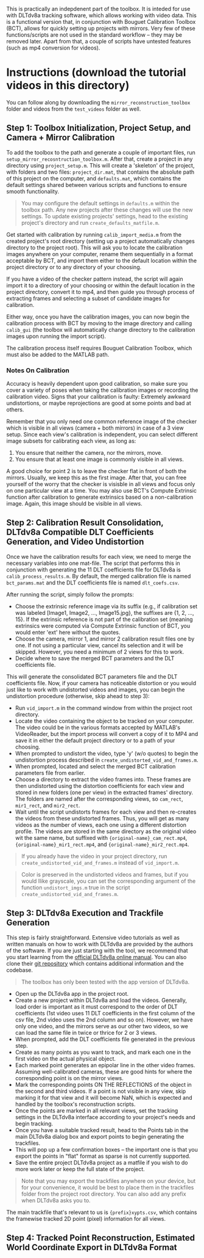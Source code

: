 This is practically an indepdenent part of the toolbox. It is inteded for use with DLTdv8a tracking software, which allows working with video data. This is a functional version that, in conjunction with Bouguet Calibration Toolbox (BCT), allows for quickly setting up projects with mirrors. Very few of these functions/scripts are not used in the standard workflow &ndash; they may be removed later. Apart from that, a couple of scripts have untested features (such as mp4 conversion for videos). 

# Instructions (download the tutorial videos in this directory)
You can follow along by downloading the `mirror_reconstruction_toolbox` folder and videos from the `test_videos` folder as well.

## Step 1: Toolbox Initialization, Project Setup, and Camera + Mirror Calibration
To add the toolbox to the path and generate a couple of important files, run `setup_mirror_recosntruction_toolbox.m`. After that, create a project in any directory using `project_setup.m`. This will create a 'skeleton' of the project, with folders and two files: `project_dir.mat`, that contains the absolute path of this project on the computer, and `defaults.mat`, which contains the default settings shared between various scripts and functions to ensure smooth functionality. 

> You may configure the default settings in `defaults.m` within the toolbox path. Any new projects after these changes will use the new settings. To update existing projects' settings, head to the existing project's directory and run `create_defaults_matfile.m`.

Get started with calibration by running `calib_import_media.m` from the created project's root directory (setting up a project automatically changes directory to the project root). This will ask you to locate the calibration images anywhere on your computer, rename them sequentially in a format acceptable by BCT, and import them either to the default location within the project directory or to any directory of your choosing. 

If you have a video of the checker pattern instead, the script will again import it to a directory of your choosing or within the default location in the project directory, convert it to mp4, and then guide you through process of extracting frames and selecting a subset of candidate images for calibration. 

Either way, once you have the calibration images, you can now begin the calibration process with BCT by moving to the image directory and calling `calib_gui` (the toolbox will automatically change directory to the calibration images upon running the import script). 

The calibration process itself requires Bouguet Calibration Toolbox, which must also be added to the MATLAB path.

### Notes On Calibration
Accuracy is heavily dependent upon good calibration, so make sure you cover a variety of poses when taking the calibration images or recording the calibration video. Signs that your calibration is faulty: Extremely awkward undistortions, or maybe reprojections are good at some points and bad at others. 

Remember that you only need one common reference image of the checker which is visible in all views (camera + both mirrors) in case of a 3 view setup. Since each view's calibration is independent, you can select different image subsets for calibrating each view, as long as:

1. You ensure that neither the camera, nor the mirrors, move.
2. You ensure that at least one image is commonly visible in all views.

A good choice for point 2 is to leave the checker flat in front of both the mirrors. Usually, we keep this as the first image. After that, you can free yourself of the worry that the checker is visisble in all views and focus only on one particular view at a time. You may also use BCT's Compute Extrinsic function after calibration to generate extrinsics based on a non-calibration image. Again, this image should be visible in all views. 

## Step 2: Calibration Result Consolidation, DLTdv8a Compatible DLT Coefficients Generation, and Video Undistortion
Once we have the calibration results for each view, we need to merge the necessary variables into one mat-file. The script that performs this in conjunction with generating the 11 DLT coefficients file for DLTdv8a is `calib_process_results.m`. By default, the merged calibration file is named `bct_params.mat` and the DLT coefficients file is named `dlt_coefs.csv`. 

After running the script, simply follow the prompts:
- Choose the extrinsic reference image via its suffix (e.g., if calibration set was labeled [Image1, Image2, ..., Image15.jpg}, the suffixes are {1, 2, ..., 15}. If the extrinsic reference is not part of the calibration set (meaning extrinsics were computed via Compute Extrinsic function of BCT, you would enter 'ext' here without the quotes.
- Choose the camera, mirror 1, and mirror 2 calibration result files one by one. If not using a particular view, cancel its selection and it will be skipped. However, you need a minimum of 2 views for this to work.
- Decide where to save the merged BCT parameters and the DLT coefficients file.

This will generate the consolidated BCT parameters file and the DLT coefficients file. Now, if your camera has noticeable distortion or you would just like to work with undistorted videos and images, you can begin the undistortion procedure (otherwise, skip ahead to step 3):

- Run `vid_import.m` in the command window from within the project root directory.
- Locate the video containing the object to be tracked on your computer. The video could be in the various formats accepted by MATLAB's VideoReader, but the import process will convert a copy of it to MP4 and save it in either the default project directory or to a path of your choosing.
- When prompted to undistort the video, type 'y' (w/o quotes) to begin the undistortion process described in `create_undistorted_vid_and_frames.m`.
- When prompted, located and select the merged BCT calibration parameters file from earlier.
- Choose a directory to extract the video frames into. These frames are then undistorted using the distortion coefficients for each view and stored in new folders (one per view) in the extracted frames' directory. The folders are named after the corresponding views, so `cam_rect`, `mir1_rect`, and `mir2_rect`.
- Wait until the script undistorts frames for each view and then re-creates the videos from these undistorted frames. Thus, you will get as many videos as the number of views, each one using a different distortion profile. The videos are stored in the same directory as the original video wit the same name, but suffixed with `{original-name}_cam_rect.mp4`, `{original-name}_mir1_rect.mp4`, and `{original-name}_mir2_rect.mp4`.

> If you already have the video in your project directory, run `create_undistorted_vid_and_frames.m` instead of `vid_import.m`.

> Color is preserved in the undistorted videos and frames, but if you would llike grayscale, you can set the corresponding argument of the function `undistort_imgs.m` true in the script `create_undistorted_vid_and_frames.m`. 

## Step 3: DLTdv8a Execution and Trackfile Generation

This step is fairly straightforward. Extensive video tutorials as well as written manuals on how to work with DLTdv8a are provided by the authors of the software. If you are just starting with the tool, we recommend that you start learning from the [official DLTdv8a online manual](https://biomech.web.unc.edu/dltdv8_manual/). You can also clone their [git repository](https://github.com/tlhedrick/dltdv) which contains additional information and the codebase. 

> The toolbox has only been tested with the app version of DLTdv8a.

- Open up the DLTdv8a app in the project root.
- Create a new project within DLTdv8a and load the videos. Generally, load order is important as it must correspond to the order of DLT coefficients (1st video uses 11 DLT coefficients in the first column of the csv file, 2nd video uses the 2nd column and so on). However, we have only one video, and the mirrors serve as our other two videos, so we can load the same file in twice or thrice for 2 or 3 views.
- When prompted, add the DLT coefficients file generated in the previous step.
- Create as many points as you want to track, and mark each one in the first video on the actual physical object.
- Each marked point generates an epipolar line in the other video frames. Assuming well-calibrated cameras, these are good hints for where the corresponding point is on the mirror views.
- Mark the corresponding points ON THE REFLECTIONS of the object in the second and third videos. If a point is not visible in any view, skip marking it for that view and it will become NaN, which is expected and handled by the toolbox's reconstruction scripts.
- Once the points are marked in all relevant views, set the tracking settings in the DLTdv8a interface according to your project's needs and begin tracking.
- Once you have a suitable tracked result, head to the Points tab in the main DLTdv8a dialog box and export points to begin generating the trackfiles.
- This will pop up a few confirmation boxes &ndash; the important one is that you export the points in "flat" format as sparse is not currently supported.
- Save the entire project DLTdv8a project as a matfile if you wish to do more work later or keep the full state of the project.

> Note that you may export the trackfiles anywhere on your device, but for your convenience, it would be best to place them in the trackfiles folder from the project root directory. You can also add any prefix when DLTdv8a asks you to.

The main trackfile that's relevant to us is `{prefix}xypts.csv`, which contains the framewise tracked 2D point (pixel) information for all views.

## Step 4: Tracked Point Reconstruction, Estimated World Coordinate Export in DLTdv8a Format

